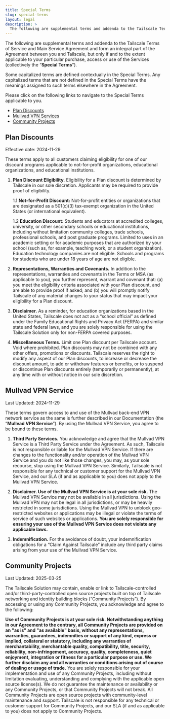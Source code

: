 ```yaml
---
title: Special Terms
slug: special-terms
layout: legal
description: >
  The following are supplemental terms and addenda to the Tailscale Terms of Service and Main Service Agreement and form an integral part of the Agreement between you and Tailscale, but only if and to the extent applicable to your particular purchase, access or use of the Services (collectively the “Special Terms”).
---
```


The following are supplemental terms and addenda to the Tailscale Terms of Service and Main Service Agreement and form an integral part of the Agreement between you and Tailscale, but only if and to the extent applicable to your particular purchase, access or use of the Services (collectively the “**Special Terms**”).

Some capitalized terms are defined contextually in the Special Terms. Any capitalized terms that are not defined in the Special Terms have the meanings assigned to such terms elsewhere in the Agreement.

Please click on the following links to navigate to the Special Terms applicable to you.

- [Plan Discounts](#plan-discounts)
- [Mullvad VPN Services](#mullvad-vpn-service)
- [Community Projects](#community-projects)

## Plan Discounts

Effective date: 2024-11-29

These terms apply to all customers claiming eligibility for one of our discount programs applicable to not-for-profit organizations, educational organizations, and educational institutions.

1.	**Plan Discount Eligibility.** Eligibility for a Plan discount is determined by Tailscale in our sole discretion. Applicants may be required to provide proof of eligibility.


    1.1	**Not-for-Profit Discount:** Not-for-profit entities or organizations that are designated as  a 501(c)(3) tax-exempt organization in the United States (or international equivalent).


    1.2	**Education Discount:** Students and educators at accredited colleges, university, or other secondary schools or educational institutions, including without limitation community colleges, trade schools, professional schools, and post graduate programs. Limited to uses in an academic setting or for academic purposes that are authorized by your school (such as, for example, teaching work, or a student organization). Education technology companies are not eligible. Schools and programs for students who are under 18 years of age are not eligible. 


2.	**Representations, Warranties and Covenants.** In addition to the representations, warranties and covenants in the Terms or MSA (as applicable to you), you further represent, warrant and covenant that: (a) you meet the eligibility criteria associated with your Plan discount, and are able to provide proof if asked; and (b) you will promptly notify Tailscale of any material changes to your status that may impact your eligibility for a Plan discount. 


3.	**Disclaimer.** As a reminder, for education organizations based in the United States, Tailscale does not act as a “school official” as defined under the Family Educational Rights and Privacy Act (FERPA) and similar state and federal laws, and you are solely responsible for using the Tailscale Solution only for non-FERPA covered purposes.


4.	**Miscellaneous Terms.** Limit one Plan discount per Tailscale account. Void where prohibited. Plan discounts may not be combined with any other offers, promotions or discounts. Tailscale reserves the right to modify any aspect of our Plan discounts, to increase or decrease the discount amount, to add or withdraw features or benefits, or to suspend or discontinue Plan discounts entirely (temporarily or permanently), at any time with or without notice in our sole discretion. 


## Mullvad VPN Service

Last Updated: 2024-11-29

These terms govern access to and use of the Mullvad back-end VPN network service as the same is further described in our Documentation (the “**Mullvad VPN Service**”). By using the Mullvad VPN Service, you agree to be bound to these terms.

1.	**Third Party Services.** You acknowledge and agree that the Mullvad VPN Service is a Third Party Service under the Agreement. As such, Tailscale is not responsible or liable for the Mullvad VPN Service. If there are changes to the functionality and/or operation of the Mullvad VPN Service and you do not like those changes, you may, as your sole recourse, stop using the Mullvad VPN Service. Similarly, Tailscale is not responsible for any technical or customer support for the Mullvad VPN Service, and our SLA (if and as applicable to you) does not apply to the Mullvad VPN Service.

2.	**Disclaimer. Use of the Mullvad VPN Service is at your sole risk.** The Mullvad VPN Service may not be available in all jurisdictions. Using the Mullvad VPN may not be legal in all jurisdictions, or may be heavily restricted in some jurisdictions. Using the Mullvad VPN to unblock geo-restricted websites or applications may be illegal or violate the terms of service of such websites or applications. **You are solely responsible for ensuring your use of the Mullvad VPN Service does not violate any applicable laws.**

3.	**Indemnification.** For the avoidance of doubt, your indemnification obligations for a “Claim Against Tailscale” include any third party claims arising from your use of the Mullvad VPN Service.


## Community Projects

Last Updated: 2025-03-25

The Tailscale Solution may contain, enable or link to Tailscale-controlled and/or third-party-controlled open source projects built on top of Tailscale networking and identity building blocks (“Community Projects”). By accessing or using any Community Projects, you acknowledge and agree to the following:

**Use of Community Projects is at your sole risk. Notwithstanding anything in our Agreement to the contrary, all Community Projects are provided on an "as is" and "as available" basis, without any representations, warranties, guarantees, indemnities or support of any kind, express or implied, collateral or statutory, including any warranties of merchantability, merchantable quality, compatibility, title, security, reliability, non-infringement, accuracy, quality, completeness, quiet enjoyment, integration or fitness for a particular purpose or use. We further disclaim any and all warranties or conditions arising out of course of dealing or usage of trade.** You are solely responsible for your implementation and use of any Community Projects, including without limitation evaluating, understanding and complying with the applicable open source license(s). We do not guarantee the maintenance or availability or any Community Projects, or that Community Projects will not break. All Community Projects are open source projects with community-level maintenance and support. Tailscale is not responsible for any technical or customer support for Community Projects, and our SLA (if and as applicable to you) does not apply to Community Projects.
